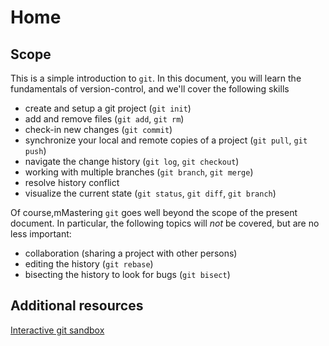 # Home

## Scope
This is a simple introduction to `git`.
In this document, you will learn the fundamentals of version-control, and we'll cover the following skills

- create and setup a git project (`git init`)
- add and remove files (`git add`, `git rm`)
- check-in new changes (`git commit`)
- synchronize your local and remote copies of a project (`git pull`, `git push`)
- navigate the change history (`git log`, `git checkout`)
- working with multiple branches (`git branch`, `git merge`)
- resolve history conflict
- visualize the current state (`git status`, `git diff`, `git branch`)

Of course,mMastering `git` goes well beyond the scope of the present document.
In particular, the following topics will *not* be covered, but are no less important:

- collaboration (sharing a project with other persons)
- editing the history (`git rebase`)
- bisecting the history to look for bugs (`git bisect`)


## Additional resources
[Interactive git sandbox](https://git-school.github.io/visualizing-git/)

